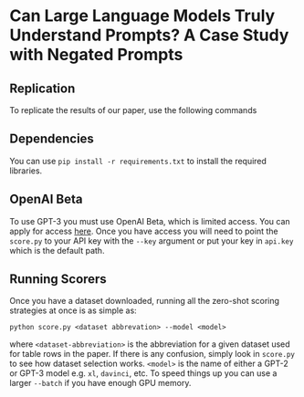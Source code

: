 # Can Large Language Models Truly Understand Prompts? A Case Study with Negated Prompts

## Replication 

To replicate the results of our paper, use the following commands

## Dependencies

You can use `pip install -r requirements.txt` to install the required libraries.

## OpenAI Beta
To use GPT-3 you must use OpenAI Beta, which is limited access. You can apply for access [here](https://beta.openai.com/). Once you have access you will need to point the `score.py` to your API key with the `--key` argument or put your key in `api.key` which is the default path. 

## Running Scorers
Once you have a dataset downloaded, running all the zero-shot scoring strategies at once is as simple as:

```
python score.py <dataset abbrevation> --model <model>
```

where `<dataset-abbreviation>` is the abbreviation for a given dataset used for table rows in the paper. If there is any confusion, simply look in `score.py` to see how dataset selection works. `<model>` is the name of either a GPT-2 or GPT-3 model e.g. `xl`, `davinci`, etc. To speed things up you can use a larger `--batch` if you have enough GPU memory.
